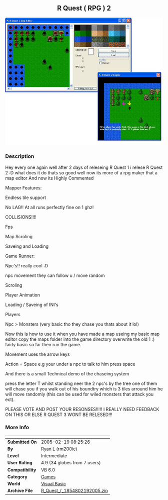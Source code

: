 ﻿<div align="center">

## R Quest \( RPG \) 2

<img src="PIC2005219824515594.JPG">
</div>

### Description

Hey every one again well after 2 days of releseing R Quest 1 i relese R Quest 2 :D what does it do thats so good well now its more of a rpg maker that a map editor And now its Highly Commented

Mapper Features:

Endless tile support

No LAG!! At all runs perfectly fine on 1 ghz!

COLLISIONS!!!!

Fps

Map Scroling

Saveing and Loading

Game Runner:

Npc's!! really cool :D

npc movement they can follow u / move random

Scroling

Player Animation

Loading / Saveing of INI's

Players

Npc > Monsters (very basic tho they chase you thats about it lol)

Now this is how to use it when you have made a map useing my basic map editor copy the maps folder into the game directory overwrite the old 1 :) fairly basic so far then run the game.

Movement uses the arrow keys

Action = Space e.g your under a npc to talk to him press space

And there is a small Technical demo of the chaseing system

press the letter T whilst standing neer the 2 npc's by the tree one of them will chase you if you walk out of his boundtry which is 3 tiles arround him he will move randomly (this can be used for wiled monsters that attack you ect).

PLEASE VOTE AND POST YOUR RESONSES!!!!! I REALLY NEED FEEDBACK ON THIS OR ELSE R QUEST 3 WONT BE RELESED!!!
 
### More Info
 


<span>             |<span>
---                |---
**Submitted On**   |2005-02-19 08:25:26
**By**             |[Ryan L \(rm200ie\)](https://github.com/Planet-Source-Code/PSCIndex/blob/master/ByAuthor/ryan-l-rm200ie.md)
**Level**          |Intermediate
**User Rating**    |4.9 (34 globes from 7 users)
**Compatibility**  |VB 6\.0
**Category**       |[Games](https://github.com/Planet-Source-Code/PSCIndex/blob/master/ByCategory/games__1-38.md)
**World**          |[Visual Basic](https://github.com/Planet-Source-Code/PSCIndex/blob/master/ByWorld/visual-basic.md)
**Archive File**   |[R\_Quest\_\(\_1854802192005\.zip](https://github.com/Planet-Source-Code/ryan-l-rm200ie-r-quest-rpg-2__1-59004/archive/master.zip)








